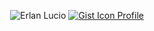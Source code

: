 <p align='center'>
 <img src="https://komarev.com/ghpvc/?username=lucioerlan" alt="Erlan Lucio" />
<a href="https://gist.github.com/lucioerlan" target="_blank" rel="noopener">
<img Alt="Gist Icon Profile" title="Gist Icon Profile" src="https://img.shields.io/badge/-Gist-555859?style=flat-square&logo=Github&logoColor=white&link=https://gist.github.com/lucioerlan">
 
</a> <p/>

